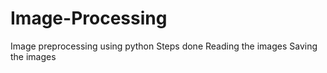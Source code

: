 # Image-Processing
Image preprocessing using python
Steps done
  Reading the images
  Saving the images
